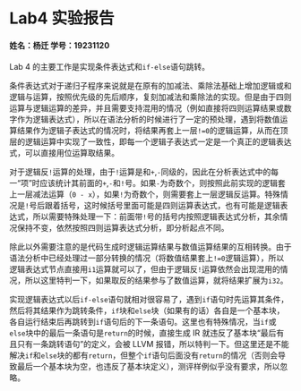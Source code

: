 # Lab4 实验报告

#### 姓名：杨迁		学号：19231120



Lab 4 的主要工作是实现条件表达式和`if-else`语句跳转。

条件表达式对于递归子程序来说就是在原有的加减法、乘除法基础上增加逻辑或和逻辑与运算，按照优先级的先后顺序，复刻加减法和乘除法的实现。但是由于四则运算与逻辑运算的差异，并且需要支持混用的情况（例如直接将四则运算结果或数字作为逻辑表达式），所以在语法分析的时候进行了一定的预处理，遇到将数值运算结果作为逻辑子表达式的情况时，将结果再套上一层`!=0`的逻辑运算，从而在顶层的逻辑运算中实现了一致性，即每一个逻辑子表达式一定是一个真正的逻辑表达式，可以直接用位运算取结果。

对于逻辑反`!`运算的处理，由于`!`运算是和`+`,`-`同级的，因此在分析表达式中的每一“项”时应该统计其前面的`+`,`-`和`!`号。如果`-`为奇数个，则按照此前实现的逻辑套上一层减法运算（`0 - x`），如果`!`为奇数个，则需要套上一层逻辑反运算。特殊情况是`!`号后跟着括号，这时候括号里面可能是四则运算表达式，也有可能是逻辑表达式，所以需要特殊处理一下：前面带`!`号的括号内按照逻辑表达式分析，其余情况保持不变，依然按照四则运算表达式分析，即分析起点不同。

除此以外需要注意的是代码生成时逻辑运算结果与数值运算结果的互相转换。由于语法分析中已经处理过一部分转换的情况（将数值结果套上`!=0`逻辑运算），所以逻辑表达式节点直接用`i1`运算就可以了，但由于逻辑反`!`运算依然会出现混用的情况，所以这里特判一下，如果取反的结果参与了数值运算，就将结果扩展为`i32`。

实现逻辑表达式以后`if-else`语句就相对很容易了，遇到`if`语句时先运算其条件，然后将其结果作为跳转条件，`if`块和`else`块（如果有的话）各自是一个基本块，各自运行结束后再跳转到`if`语句后的下一条语句。这里也有特殊情况，当`if`或`else`块中的最后一条语句是`return`的时候，直接生成 IR 就违反了基本块“最后有且只有一条跳转语句”的定义，会被 LLVM 报错，所以特判一下。但这里还是不能解决`if`和`else`块的都有`return`，但整个`if`语句后面没有`return`的情况（否则会导致最后一个基本块为空，也违反了基本块定义），测评样例似乎没有要求，所以忽略。
